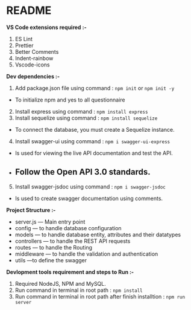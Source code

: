 # README

**VS Code extensions required :-**

1. ES Lint
2. Prettier 
3. Better Comments
4. Indent-rainbow
5. Vscode-icons


**Dev dependencies :-**

1. Add package.json file using command : `npm init` or `npm init -y`
  - To initialize npm and yes to all questionnaire
2. Install express using command : `npm install express` 
3. Install sequelize using command : `npm install sequelize`
  - To connect the database, you must create a Sequelize instance.
4. Install swagger-ui using command : `npm i swagger-ui-express`
  - Is used for viewing the live API documentation and test the API.
  - ## Follow the Open API 3.0 standards.
5. Install swagger-jsdoc using command : `npm i swagger-jsdoc`
  - Is used to create swagger documentation using comments.

**Project Structure :-**

- server.js — Main entry point
- config — to handle database configuration 
- models — to handle database entity, attributes and their datatypes
- controllers — to handle the REST API requests
- routes — to handle the Routing
- middleware — to handle the validation and authentication
- utils —to define the swagger

**Devlopment tools requirement and steps to Run :-**

1. Required NodeJS, NPM and MySQL.
2. Run command in terminal in root path : `npm install`
3. Run command in terminal in root path after finish installtion : `npm run server`
